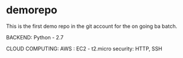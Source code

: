 # demorepo
This is the first demo repo in the git account for the on going ba batch.


BACKEND:
  Python - 2.7
  
CLOUD COMPUTING: 
  AWS :
    EC2 - t2.micro
    security: HTTP, SSH
